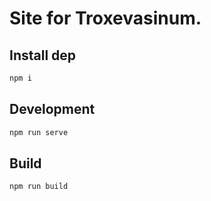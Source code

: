 # Site for Troxevasinum.

## Install dep

```sh
npm i
```

## Development

```sh
npm run serve
```

## Build

```sh
npm run build
```
